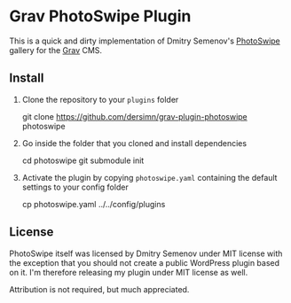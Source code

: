 # Grav PhotoSwipe Plugin 

This is a quick and dirty implementation of Dmitry Semenov's [PhotoSwipe](http://photoswipe.com) gallery for the [Grav](http://github.com/getgrav/grav) CMS.

## Install 

1) Clone the repository to your `plugins` folder

	git clone https://github.com/dersimn/grav-plugin-photoswipe photoswipe

2) Go inside the folder that you cloned and install dependencies

	cd photoswipe
	git submodule init

4) Activate the plugin by copying `photoswipe.yaml` containing the default settings to your config folder

	cp photoswipe.yaml ../../config/plugins

## License

PhotoSwipe itself was licensed by Dmitry Semenov under MIT license with the exception that you should not create a public WordPress plugin based on it. I'm therefore releasing my plugin under MIT license as well.

Attribution is not required, but much appreciated.
